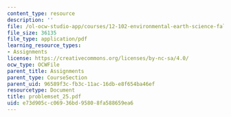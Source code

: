 ```yaml
---
content_type: resource
description: ''
file: /ol-ocw-studio-app/courses/12-102-environmental-earth-science-fall-2005/e73d905cc06936bd95808fa588659ea6_problemset_25.pdf
file_size: 36135
file_type: application/pdf
learning_resource_types:
- Assignments
license: https://creativecommons.org/licenses/by-nc-sa/4.0/
ocw_type: OCWFile
parent_title: Assignments
parent_type: CourseSection
parent_uid: 96589f3c-fb3c-11ac-16db-e8f654ba46ef
resourcetype: Document
title: problemset_25.pdf
uid: e73d905c-c069-36bd-9580-8fa588659ea6
---
```

